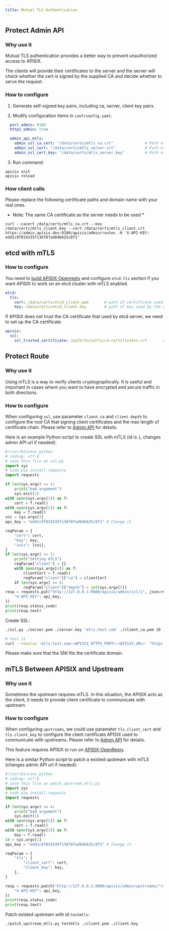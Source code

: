 ```yaml
---
title: Mutual TLS Authentication
---
```


<!--
#
# Licensed to the Apache Software Foundation (ASF) under one or more
# contributor license agreements.  See the NOTICE file distributed with
# this work for additional information regarding copyright ownership.
# The ASF licenses this file to You under the Apache License, Version 2.0
# (the "License"); you may not use this file except in compliance with
# the License.  You may obtain a copy of the License at
#
#     http://www.apache.org/licenses/LICENSE-2.0
#
# Unless required by applicable law or agreed to in writing, software
# distributed under the License is distributed on an "AS IS" BASIS,
# WITHOUT WARRANTIES OR CONDITIONS OF ANY KIND, either express or implied.
# See the License for the specific language governing permissions and
# limitations under the License.
#
-->

## Protect Admin API

### Why use it

Mutual TLS authentication provides a better way to prevent unauthorized access to APISIX.

The clients will provide their certificates to the server and the server will check whether the cert is signed by the supplied CA and decide whether to serve the request.

### How to configure

1. Generate self-signed key pairs, including ca, server, client key pairs.

2. Modify configuration items in `conf/config.yaml`:

```yaml
  port_admin: 9180
  https_admin: true

  admin_api_mtls:
    admin_ssl_ca_cert: "/data/certs/mtls_ca.crt"              # Path of your self-signed ca cert.
    admin_ssl_cert: "/data/certs/mtls_server.crt"             # Path of your self-signed server side cert.
    admin_ssl_cert_key: "/data/certs/mtls_server.key"         # Path of your self-signed server side key.
```

3. Run command:

```shell
apisix init
apisix reload
```

### How client calls

Please replace the following certificate paths and domain name with your real ones.

* Note: The same CA certificate as the server needs to be used *

```shell
curl --cacert /data/certs/mtls_ca.crt --key /data/certs/mtls_client.key --cert /data/certs/mtls_client.crt  https://admin.apisix.dev:9180/apisix/admin/routes -H 'X-API-KEY: edd1c9f034335f136f87ad84b625c8f1'
```

## etcd with mTLS

### How to configure

You need to [build APISIX-Openresty](./how-to-build.md#step-6-build-openresty-for-apache-apisix) and configure `etcd.tls` section if you want APISIX to work on an etcd cluster with mTLS enabled.

```yaml
etcd:
  tls:
    cert: /data/certs/etcd_client.pem       # path of certificate used by the etcd client
    key: /data/certs/etcd_client.key        # path of key used by the etcd client
```

If APISIX does not trust the CA certificate that used by etcd server, we need to set up the CA certificate.

```yaml
apisix:
  ssl:
    ssl_trusted_certificate: /path/to/certs/ca-certificates.crt       # path of CA certificate used by the etcd server
```

## Protect Route

### Why use it

Using mTLS is a way to verify clients cryptographically. It is useful and important in cases where you want to have encrypted and secure traffic in both directions.

### How to configure

When configuring `ssl`, use parameter `client.ca` and `client.depth` to configure the root CA that signing client certificates and the max length of certificate chain. Please refer to [Admin API](./admin-api.md#ssl) for details.

Here is an example Python script to create SSL with mTLS (id is `1`, changes admin API url if needed):

```py
#!/usr/bin/env python
# coding: utf-8
# save this file as ssl.py
import sys
# sudo pip install requests
import requests

if len(sys.argv) <= 4:
    print("bad argument")
    sys.exit(1)
with open(sys.argv[1]) as f:
    cert = f.read()
with open(sys.argv[2]) as f:
    key = f.read()
sni = sys.argv[3]
api_key = "edd1c9f034335f136f87ad84b625c8f1" # Change it

reqParam = {
    "cert": cert,
    "key": key,
    "snis": [sni],
}
if len(sys.argv) >= 5:
    print("Setting mTLS")
    reqParam["client"] = {}
    with open(sys.argv[4]) as f:
        clientCert = f.read()
        reqParam["client"]["ca"] = clientCert
    if len(sys.argv) >= 6:
        reqParam["client"]["depth"] = int(sys.argv[5])
resp = requests.put("http://127.0.0.1:9080/apisix/admin/ssl/1", json=reqParam, headers={
    "X-API-KEY": api_key,
})
print(resp.status_code)
print(resp.text)
```

Create SSL:

```bash
./ssl.py ./server.pem ./server.key 'mtls.test.com' ./client_ca.pem 10

# test it
curl --resolve 'mtls.test.com:<APISIX_HTTPS_PORT>:<APISIX_URL>' "https://<APISIX_URL>:<APISIX_HTTPS_PORT>/hello" -k --cert ./client.pem --key ./client.key
```

Please make sure that the SNI fits the certificate domain.

## mTLS Between APISIX and Upstream

### Why use it

Sometimes the upstream requires mTLS. In this situation, the APISIX acts as the client, it needs to provide client certificate to communicate with upstream.

### How to configure

When configuring `upstreams`, we could use parameter `tls.client_cert` and `tls.client_key` to configure the client certificate APISIX used to communicate with upstreams. Please refer to [Admin API](./admin-api.md#upstream) for details.

This feature requires APISIX to run on [APISIX-OpenResty](./how-to-build.md#step-6-build-openresty-for-apache-apisix).

Here is a similar Python script to patch a existed upstream with mTLS (changes admin API url if needed):

```python
#!/usr/bin/env python
# coding: utf-8
# save this file as patch_upstream_mtls.py
import sys
# sudo pip install requests
import requests

if len(sys.argv) <= 4:
    print("bad argument")
    sys.exit(1)
with open(sys.argv[2]) as f:
    cert = f.read()
with open(sys.argv[3]) as f:
    key = f.read()
id = sys.argv[1]
api_key = "edd1c9f034335f136f87ad84b625c8f1" # Change it

reqParam = {
    "tls": {
        "client_cert": cert,
        "client_key": key,
    },
}

resp = requests.patch("http://127.0.0.1:9080/apisix/admin/upstreams/"+id, json=reqParam, headers={
    "X-API-KEY": api_key,
})
print(resp.status_code)
print(resp.text)
```

Patch existed upstream with id `testmtls`:

```bash
./patch_upstream_mtls.py testmtls ./client.pem ./client.key
```
